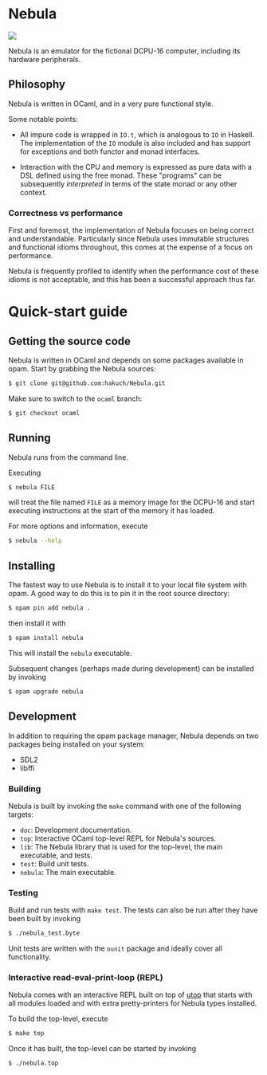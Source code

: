 # Nebula

![](https://github.com/hakuch/Nebula/blob/ocaml/img/monitor-animation.gif)

Nebula is an emulator for the fictional DCPU-16 computer, including its hardware
peripherals.

## Philosophy

Nebula is written in OCaml, and in a very pure functional style.

Some notable points:

- All impure code is wrapped in `IO.t`, which is analogous to `IO` in Haskell. The implementation of the `IO` module is also included and has support for exceptions and both functor and monad interfaces.

- Interaction with the CPU and memory is expressed as pure data with a DSL defined using the free monad. These "programs" can be subsequently _interpreted_ in terms of the state monad or any other context.

### Correctness vs performance

First and foremost, the implementation of Nebula focuses on being correct and understandable. Particularly since Nebula uses immutable structures and functional idioms throughout, this comes at the expense of a focus on performance.

Nebula is frequently profiled to identify when the performance cost of these idioms is not acceptable, and this has been a successful approach thus far.

# Quick-start guide

## Getting the source code

Nebula is written in OCaml and depends on some packages available in opam. Start by grabbing the Nebula sources:

```bash
$ git clone git@github.com:hakuch/Nebula.git
```

Make sure to switch to the `ocaml` branch:

```bash
$ git checkout ocaml
```

## Running

Nebula runs from the command line.

Executing

```bash
$ nebula FILE
```

will treat the file named `FILE` as a memory image for the DCPU-16 and start executing instructions at the start of the memory it has loaded.

For more options and information, execute

```bash
$ nebula --help
```

## Installing

The fastest way to use Nebula is to install it to your local file system with opam. A good way to do this is to pin it in the root source directory:

```bash
$ opam pin add nebula .
```

then install it with

```bash
$ opam install nebula
```

This will install the `nebula` executable.

Subsequent changes (perhaps made during development) can be installed by invoking

```bash
$ opam upgrade nebula
```

## Development

In addition to requiring the opam package manager, Nebula depends on two packages being installed on your system:

- SDL2
- libffi

### Building

Nebula is built by invoking the `make` command with one of the following targets:

- `doc`: Development documentation.
- `top`: Interactive OCaml top-level REPL for Nebula's sources.
- `lib`: The Nebula library that is used for the top-level, the main executable, and tests.
- `test`: Build unit tests.
- `nebula`: The main executable.

### Testing

Build and run tests with `make test`. The tests can also be run after they have been built by invoking

```bash
$ ./nebula_test.byte
```

Unit tests are written with the `ounit` package and ideally cover all functionality.

### Interactive read-eval-print-loop (REPL)

Nebula comes with an interactive REPL built on top of [utop](https://opam.ocaml.org/blog/about-utop/) that starts with all modules loaded and with extra pretty-printers for Nebula types installed.

To build the top-level, execute

```bash
$ make top
```

Once it has built, the top-level can be started by invoking

```bash
$ ./nebula.top
```
